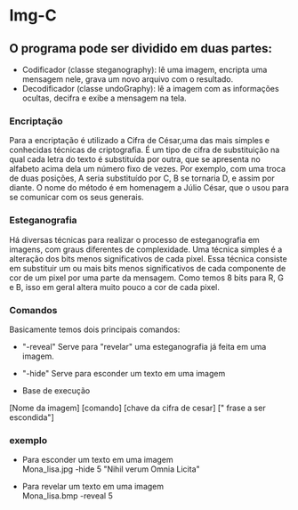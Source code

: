 # Img-C

## O programa pode ser dividido em duas partes:

* Codificador (classe steganography): lê uma imagem, encripta uma mensagem nele, grava um novo arquivo com o resultado.</br>
* Decodificador (classe undoGraphy): lê a imagem com as informações ocultas, decifra e exibe a mensagem na tela.

### Encriptação 
Para a encriptação é utilizado a Cifra de César,uma das mais simples e conhecidas técnicas de criptografia. É um tipo de cifra de substituição na qual cada letra do texto é substituída por outra, que se apresenta no alfabeto acima dela um número fixo de vezes. Por exemplo, com uma troca de duas posições, A seria substituído por C, B se tornaria D, e assim por diante. O nome do método é em homenagem a Júlio César, que o usou para se comunicar com os seus generais.


### Esteganografia 
Há diversas técnicas para realizar o processo de esteganografia em imagens, com graus diferentes de complexidade. Uma técnica simples é a alteração dos bits menos significativos de cada pixel. Essa técnica consiste em substituir um ou mais bits menos significativos de cada componente de cor de um pixel por uma parte da mensagem. Como temos 8 bits para R, G e B, isso em geral altera muito pouco a cor de cada pixel. 


### Comandos
Basicamente temos dois principais comandos:
* "-reveal"
Serve para "revelar" uma esteganografia já feita em uma imagem.

* "-hide"
Serve para esconder um texto em uma imagem

* Base de execução

[Nome da imagem] [comando] [chave da cifra de cesar] [" frase a ser escondida"]


### exemplo
* Para esconder um texto em uma imagem </br>
Mona_lisa.jpg -hide 5 "Nihil verum Omnia Licita"

* Para revelar um texto em uma imagem </br>
Mona_lisa.bmp -reveal 5
